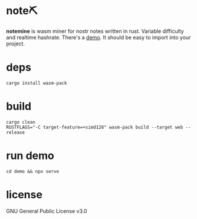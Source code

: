 # note⛏️
**notemine** is wasm miner for nostr notes written in rust. Variable difficulty and realtime hashrate. There's a [demo](https://sandwichfarm.github.io/notemine). It should be easy to import into your project.

# deps 
```
cargo install wasm-pack
```

# build
```
cargo clean
RUSTFLAGS="-C target-feature=+simd128" wasm-pack build --target web --release
```

# run demo
```
cd demo && npx serve 
```

# license
GNU General Public License v3.0
